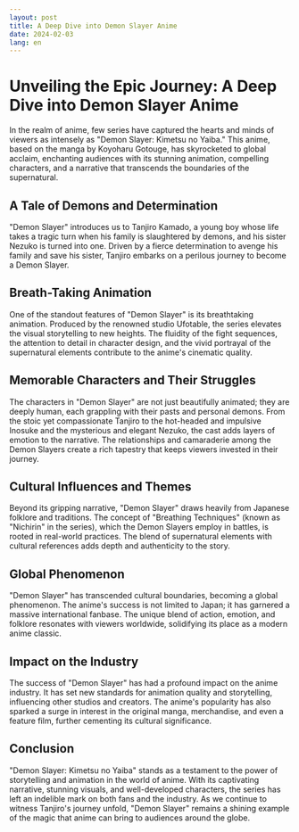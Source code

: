 ```yaml
---
layout: post
title: A Deep Dive into Demon Slayer Anime
date: 2024-02-03
lang: en
---
```


# Unveiling the Epic Journey: A Deep Dive into Demon Slayer Anime

In the realm of anime, few series have captured the hearts and minds of viewers as intensely as "Demon Slayer: Kimetsu no Yaiba." This anime, based on the manga by Koyoharu Gotouge, has skyrocketed to global acclaim, enchanting audiences with its stunning animation, compelling characters, and a narrative that transcends the boundaries of the supernatural.

## A Tale of Demons and Determination

"Demon Slayer" introduces us to Tanjiro Kamado, a young boy whose life takes a tragic turn when his family is slaughtered by demons, and his sister Nezuko is turned into one. Driven by a fierce determination to avenge his family and save his sister, Tanjiro embarks on a perilous journey to become a Demon Slayer.

## Breath-Taking Animation

One of the standout features of "Demon Slayer" is its breathtaking animation. Produced by the renowned studio Ufotable, the series elevates the visual storytelling to new heights. The fluidity of the fight sequences, the attention to detail in character design, and the vivid portrayal of the supernatural elements contribute to the anime's cinematic quality.

## Memorable Characters and Their Struggles

The characters in "Demon Slayer" are not just beautifully animated; they are deeply human, each grappling with their pasts and personal demons. From the stoic yet compassionate Tanjiro to the hot-headed and impulsive Inosuke and the mysterious and elegant Nezuko, the cast adds layers of emotion to the narrative. The relationships and camaraderie among the Demon Slayers create a rich tapestry that keeps viewers invested in their journey.

## Cultural Influences and Themes

Beyond its gripping narrative, "Demon Slayer" draws heavily from Japanese folklore and traditions. The concept of "Breathing Techniques" (known as "Nichirin" in the series), which the Demon Slayers employ in battles, is rooted in real-world practices. The blend of supernatural elements with cultural references adds depth and authenticity to the story.

## Global Phenomenon

"Demon Slayer" has transcended cultural boundaries, becoming a global phenomenon. The anime's success is not limited to Japan; it has garnered a massive international fanbase. The unique blend of action, emotion, and folklore resonates with viewers worldwide, solidifying its place as a modern anime classic.

## Impact on the Industry

The success of "Demon Slayer" has had a profound impact on the anime industry. It has set new standards for animation quality and storytelling, influencing other studios and creators. The anime's popularity has also sparked a surge in interest in the original manga, merchandise, and even a feature film, further cementing its cultural significance.

## Conclusion

"Demon Slayer: Kimetsu no Yaiba" stands as a testament to the power of storytelling and animation in the world of anime. With its captivating narrative, stunning visuals, and well-developed characters, the series has left an indelible mark on both fans and the industry. As we continue to witness Tanjiro's journey unfold, "Demon Slayer" remains a shining example of the magic that anime can bring to audiences around the globe.
